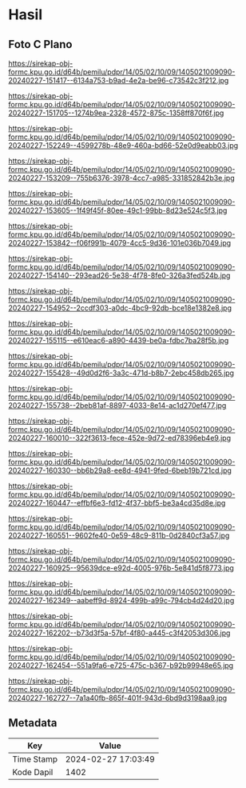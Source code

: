 # Hasil

## Foto C Plano

https://sirekap-obj-formc.kpu.go.id/d64b/pemilu/pdpr/14/05/02/10/09/1405021009090-20240227-151417--6134a753-b9ad-4e2a-be96-c73542c3f212.jpg

https://sirekap-obj-formc.kpu.go.id/d64b/pemilu/pdpr/14/05/02/10/09/1405021009090-20240227-151705--1274b9ea-2328-4572-875c-1358ff870f6f.jpg

https://sirekap-obj-formc.kpu.go.id/d64b/pemilu/pdpr/14/05/02/10/09/1405021009090-20240227-152249--4599278b-48e9-460a-bd66-52e0d9eabb03.jpg

https://sirekap-obj-formc.kpu.go.id/d64b/pemilu/pdpr/14/05/02/10/09/1405021009090-20240227-153209--755b6376-3978-4cc7-a985-331852842b3e.jpg

https://sirekap-obj-formc.kpu.go.id/d64b/pemilu/pdpr/14/05/02/10/09/1405021009090-20240227-153605--1f49f45f-80ee-49c1-99bb-8d23e524c5f3.jpg

https://sirekap-obj-formc.kpu.go.id/d64b/pemilu/pdpr/14/05/02/10/09/1405021009090-20240227-153842--f06f991b-4079-4cc5-9d36-101e036b7049.jpg

https://sirekap-obj-formc.kpu.go.id/d64b/pemilu/pdpr/14/05/02/10/09/1405021009090-20240227-154140--293ead26-5e38-4f78-8fe0-326a3fed524b.jpg

https://sirekap-obj-formc.kpu.go.id/d64b/pemilu/pdpr/14/05/02/10/09/1405021009090-20240227-154952--2ccdf303-a0dc-4bc9-92db-bce18e1382e8.jpg

https://sirekap-obj-formc.kpu.go.id/d64b/pemilu/pdpr/14/05/02/10/09/1405021009090-20240227-155115--e610eac6-a890-4439-be0a-fdbc7ba28f5b.jpg

https://sirekap-obj-formc.kpu.go.id/d64b/pemilu/pdpr/14/05/02/10/09/1405021009090-20240227-155428--49d0d2f6-3a3c-471d-b8b7-2ebc458db265.jpg

https://sirekap-obj-formc.kpu.go.id/d64b/pemilu/pdpr/14/05/02/10/09/1405021009090-20240227-155738--2beb81af-8897-4033-8e14-ac1d270ef477.jpg

https://sirekap-obj-formc.kpu.go.id/d64b/pemilu/pdpr/14/05/02/10/09/1405021009090-20240227-160010--322f3613-fece-452e-9d72-ed78396eb4e9.jpg

https://sirekap-obj-formc.kpu.go.id/d64b/pemilu/pdpr/14/05/02/10/09/1405021009090-20240227-160330--bb6b29a8-ee8d-4941-9fed-6beb19b721cd.jpg

https://sirekap-obj-formc.kpu.go.id/d64b/pemilu/pdpr/14/05/02/10/09/1405021009090-20240227-160447--effbf6e3-fd12-4f37-bbf5-be3a4cd35d8e.jpg

https://sirekap-obj-formc.kpu.go.id/d64b/pemilu/pdpr/14/05/02/10/09/1405021009090-20240227-160551--9602fe40-0e59-48c9-811b-0d2840cf3a57.jpg

https://sirekap-obj-formc.kpu.go.id/d64b/pemilu/pdpr/14/05/02/10/09/1405021009090-20240227-160925--95639dce-e92d-4005-976b-5e841d5f8773.jpg

https://sirekap-obj-formc.kpu.go.id/d64b/pemilu/pdpr/14/05/02/10/09/1405021009090-20240227-162349--aabeff9d-8924-499b-a99c-794cb4d24d20.jpg

https://sirekap-obj-formc.kpu.go.id/d64b/pemilu/pdpr/14/05/02/10/09/1405021009090-20240227-162202--b73d3f5a-57bf-4f80-a445-c3f42053d306.jpg

https://sirekap-obj-formc.kpu.go.id/d64b/pemilu/pdpr/14/05/02/10/09/1405021009090-20240227-162454--551a9fa6-e725-475c-b367-b92b99948e65.jpg

https://sirekap-obj-formc.kpu.go.id/d64b/pemilu/pdpr/14/05/02/10/09/1405021009090-20240227-162727--7a1a40fb-865f-401f-943d-6bd9d3198aa9.jpg


## Metadata

| Key        | Value               |
| ---------- | ------------------- |
| Time Stamp | 2024-02-27 17:03:49 |
| Kode Dapil | 1402                |



